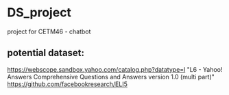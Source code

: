 # DS_project

project for CETM46 - chatbot


## potential dataset:
https://webscope.sandbox.yahoo.com/catalog.php?datatype=l "L6 - Yahoo! Answers Comprehensive Questions and Answers version 1.0 (multi part)"<br  />
https://github.com/facebookresearch/ELI5<br  />

